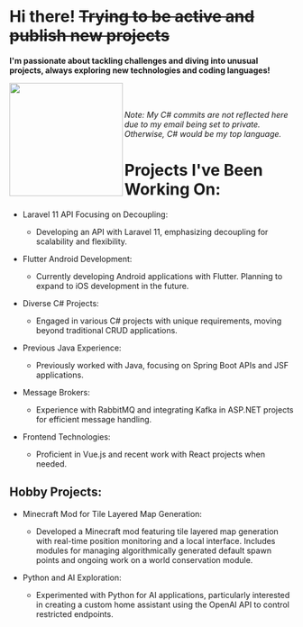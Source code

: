 # **Hi there! ~~Trying to be active and publish new projects~~**
**I'm passionate about tackling challenges and diving into unusual projects, always exploring new technologies and coding languages!**

<img height=201 align="left" src="https://github-readme-stats-git-master-matrix2100s-projects.vercel.app/api?username=Matrix2100" />

</br></br>

*Note: My C# commits are not reflected here due to my email being set to private. Otherwise, C# would be my top language.*


# Projects I've Been Working On:
- Laravel 11 API Focusing on Decoupling:
  - Developing an API with Laravel 11, emphasizing decoupling for scalability and flexibility.
    
- Flutter Android Development:
  - Currently developing Android applications with Flutter. Planning to expand to iOS development in the future.
    
- Diverse C# Projects:
  - Engaged in various C# projects with unique requirements, moving beyond traditional CRUD applications.
    
- Previous Java Experience:
  - Previously worked with Java, focusing on Spring Boot APIs and JSF applications.
    
- Message Brokers:
  - Experience with RabbitMQ and integrating Kafka in ASP.NET projects for efficient message handling.
    
- Frontend Technologies:
  - Proficient in Vue.js and recent work with React projects when needed.
    
## Hobby Projects:
- Minecraft Mod for Tile Layered Map Generation:
  - Developed a Minecraft mod featuring tile layered map generation with real-time position monitoring and a local interface. Includes modules for managing algorithmically generated default spawn points and ongoing work on a world conservation module.
    
- Python and AI Exploration:
  - Experimented with Python for AI applications, particularly interested in creating a custom home assistant using the OpenAI API to control restricted endpoints.
